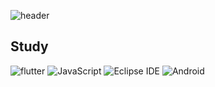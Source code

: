 ![header](https://capsule-render.vercel.app/api?text=junyoung&fontSize=40)

## Study
<img alt="flutter" src ="https://img.shields.io/badge/flutter-02569B.svg?&style=for-the-badge&logo=flutter&logoColor=BLUE"/>
<img alt="JavaScript" src ="https://img.shields.io/badge/JavaScript-F7DF1E.svg?&style=for-the-badge&logo=JavaScript&logoColor=yellow"/>
<img alt="Eclipse IDE" src ="https://img.shields.io/badge/Eclipse IDE-2C2255.svg?&style=for-the-badge&logo=Eclipse IDE&logoColor=BLUE"/>
<img alt="Android " src ="https://img.shields.io/badge/Android-3DDC84.svg?&style=for-the-badge&logo=Android&logoColor=white"/>


##
